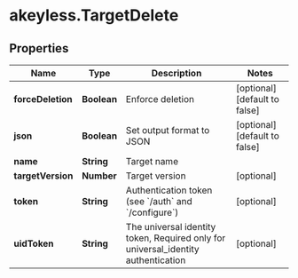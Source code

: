 # akeyless.TargetDelete

## Properties

Name | Type | Description | Notes
------------ | ------------- | ------------- | -------------
**forceDeletion** | **Boolean** | Enforce deletion | [optional] [default to false]
**json** | **Boolean** | Set output format to JSON | [optional] [default to false]
**name** | **String** | Target name | 
**targetVersion** | **Number** | Target version | [optional] 
**token** | **String** | Authentication token (see &#x60;/auth&#x60; and &#x60;/configure&#x60;) | [optional] 
**uidToken** | **String** | The universal identity token, Required only for universal_identity authentication | [optional] 


